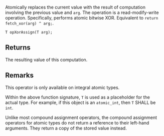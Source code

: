 Atomically replaces the current value with the result of computation involving the previous value and `arg`. The operation is a read-modify-write operation. Specifically, performs atomic bitwise XOR. Equivalent to `return fetch_xor(arg) ^ arg;`.

```nvgt
T opXorAssign(T arg);
```

## Returns

The resulting value of this computation.

## Remarks

This operator is only available on integral atomic types.

Within the above function signature, `T` is used as a placeholder for the actual type. For example, if this object is an `atomic_int`, then `T` SHALL be `int`.

Unlike most compound assignment operators, the compound assignment operators for atomic types do not return a reference to their left-hand arguments. They return a copy of the stored value instead. 